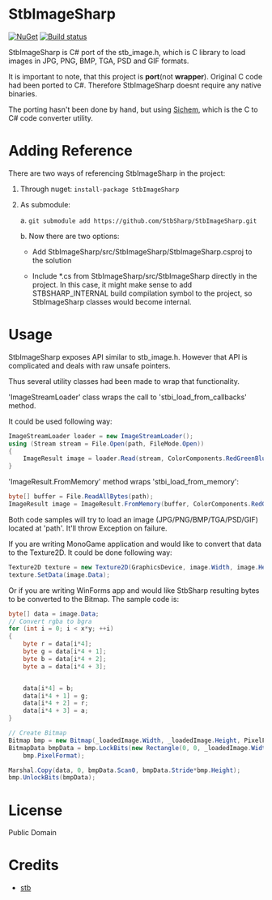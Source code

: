 # StbImageSharp
[![NuGet](https://img.shields.io/nuget/v/StbImageSharp.svg)](https://www.nuget.org/packages/StbImageSharp/) [![Build status](https://ci.appveyor.com/api/projects/status/c9eh0e4c70ki26fy?svg=true)](https://ci.appveyor.com/project/RomanShapiro/stbimagesharp)

StbImageSharp is C# port of the stb_image.h, which is C library to load images in JPG, PNG, BMP, TGA, PSD and GIF formats.

It is important to note, that this project is **port**(not **wrapper**). Original C code had been ported to C#. Therefore StbImageSharp doesnt require any native binaries.

The porting hasn't been done by hand, but using [Sichem](https://github.com/rds1983/Sichem), which is the C to C# code converter utility.

# Adding Reference
There are two ways of referencing StbImageSharp in the project:
1. Through nuget: `install-package StbImageSharp`
2. As submodule:
    
    a. `git submodule add https://github.com/StbSharp/StbImageSharp.git`
    
    b. Now there are two options:
       
      * Add StbImageSharp/src/StbImageSharp/StbImageSharp.csproj to the solution
       
      * Include *.cs from StbImageSharp/src/StbImageSharp directly in the project. In this case, it might make sense to add STBSHARP_INTERNAL build compilation symbol to the project, so StbImageSharp classes would become internal.
     
# Usage
StbImageSharp exposes API similar to stb_image.h. However that API is complicated and deals with raw unsafe pointers.

Thus several utility classes had been made to wrap that functionality.

'ImageStreamLoader' class wraps the call to 'stbi_load_from_callbacks' method.

It could be used following way:
```c#
ImageStreamLoader loader = new ImageStreamLoader();
using (Stream stream = File.Open(path, FileMode.Open)) 
{
	ImageResult image = loader.Read(stream, ColorComponents.RedGreenBlueAlpha);
}
```

'ImageResult.FromMemory' method wraps 'stbi_load_from_memory':
```c# 
byte[] buffer = File.ReadAllBytes(path);
ImageResult image = ImageResult.FromMemory(buffer, ColorComponents.RedGreenBlueAlpha);
```

Both code samples will try to load an image (JPG/PNG/BMP/TGA/PSD/GIF) located at 'path'. It'll throw Exception on failure.

If you are writing MonoGame application and would like to convert that data to the Texture2D. It could be done following way:
```c#
Texture2D texture = new Texture2D(GraphicsDevice, image.Width, image.Height, false, SurfaceFormat.Color);
texture.SetData(image.Data);
```

Or if you are writing WinForms app and would like StbSharp resulting bytes to be converted to the Bitmap. The sample code is:
```c#
byte[] data = image.Data;
// Convert rgba to bgra
for (int i = 0; i < x*y; ++i)
{
	byte r = data[i*4];
	byte g = data[i*4 + 1];
	byte b = data[i*4 + 2];
	byte a = data[i*4 + 3];


	data[i*4] = b;
	data[i*4 + 1] = g;
	data[i*4 + 2] = r;
	data[i*4 + 3] = a;
}

// Create Bitmap
Bitmap bmp = new Bitmap(_loadedImage.Width, _loadedImage.Height, PixelFormat.Format32bppArgb);
BitmapData bmpData = bmp.LockBits(new Rectangle(0, 0, _loadedImage.Width, _loadedImage.Height), ImageLockMode.WriteOnly,
	bmp.PixelFormat);

Marshal.Copy(data, 0, bmpData.Scan0, bmpData.Stride*bmp.Height);
bmp.UnlockBits(bmpData);
```

# License
Public Domain

# Credits
* [stb](https://github.com/nothings/stb)
